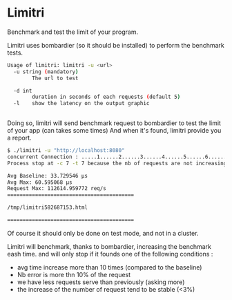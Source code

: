 # Limitri

Benchmark and test the limit of your program.

Limitri uses bombardier (so it should be installed) to perform the benchmark tests.

```bash
Usage of limitri: limitri -u <url> 
  -u string (mandatory)
        The url to test

  -d int
        duration in seconds of each requests (default 5)
  -l    show the latency on the output graphic
  
```

Doing so, limitri will send benchmark request to bombardier to test the limit of your app (can takes some times)
And when it's found, limitri provide you a report.

```bash
$ ./limitri -u "http://localhost:8080"
concurrent Connection : .....1......2......3......4......5......6......7
Process stop at -c 7 -t 7 because the nb of requests are not increasing anymore

Avg Baseline: 33.729546 μs
Avg Max: 60.595068 μs
Request Max: 112614.959772 req/s
=========================================

/tmp/limitri582687153.html

=========================================

```

Of course it should only be done on test mode, and not in a cluster.

Limitri will benchmark, thanks to bombardier, increasing the benchmark eash time.
and will only stop if it founds one of the following conditions :
- avg time increase more than 10 times (compared to the baseline)
- Nb error is more thn 10% of the request
- we have less requests serve than previously (asking more)
- the increase of the number of request tend to be stable (<3%)


